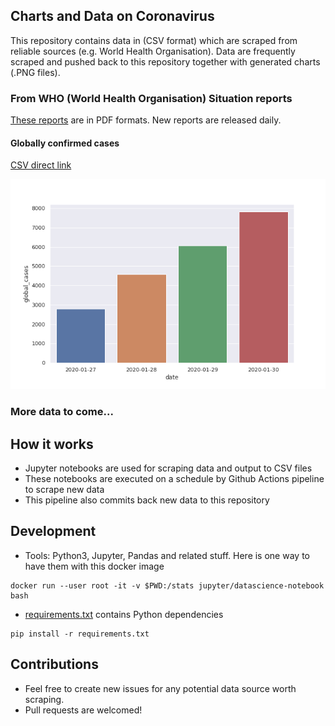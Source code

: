 
## Charts and Data on Coronavirus 
This repository contains data in (CSV format) which are scraped from reliable sources (e.g. World Health Organisation).
Data are frequently scraped and pushed back to this repository together with generated charts (.PNG files).


### From WHO (World Health Organisation) Situation reports
[These reports](https://www.who.int/emergencies/diseases/novel-coronavirus-2019/situation-reports/) are in PDF formats. New reports are released daily.


#### Globally confirmed cases

[CSV direct link](data/who-global-cases.csv?raw=true)

![](images/who-global-cases.png?raw=true)

### More data to come...


## How it works

* Jupyter notebooks are used for scraping data and output to CSV files
* These notebooks are executed on a schedule by Github Actions pipeline to scrape new data
* This pipeline also commits back new data to this repository


## Development 


* Tools: Python3, Jupyter, Pandas and related stuff. Here is one way to have them with this docker image

```
docker run --user root -it -v $PWD:/stats jupyter/datascience-notebook bash
```


* [requirements.txt](requirements.txt) contains Python dependencies

```
pip install -r requirements.txt
```

## Contributions

* Feel free to create new issues for any potential data source worth scraping.
* Pull requests are welcomed!
